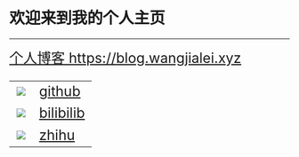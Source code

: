 # 欢迎来到我的个人主页

<hr>

<div style="font-size:25px;">
  <a href="https://github.com/wjl-lab">个人博客 https://blog.wangjialei.xyz</a> 
</div>
  
  
<table style="font-size:25px;">  
  <tr>
    <td>
      <img src="./gtihub.ico" style="zoom:100%;"/>
    </td>
    <td>
      <a href="https://github.com/wjl-lab">github</a>
    </td>
  </tr>
  
  <tr>
    <td>
      <img src="./bilibili.ico" style="zoom:100%;"/>
    </td>
    <td>
      <a href="https://space.bilibili.com/433694656">bilibilib</a> 
    </td>
  </tr>
  
  <tr>
    <td>
      <img src="./zhihu.ico" style="zoom:100%;"/>
    </td>
    <td>
      <a href="https://www.zhihu.com/people/zao-zao-zao-63-70">zhihu</a>   
    </td>
  </tr>
  
</table>




